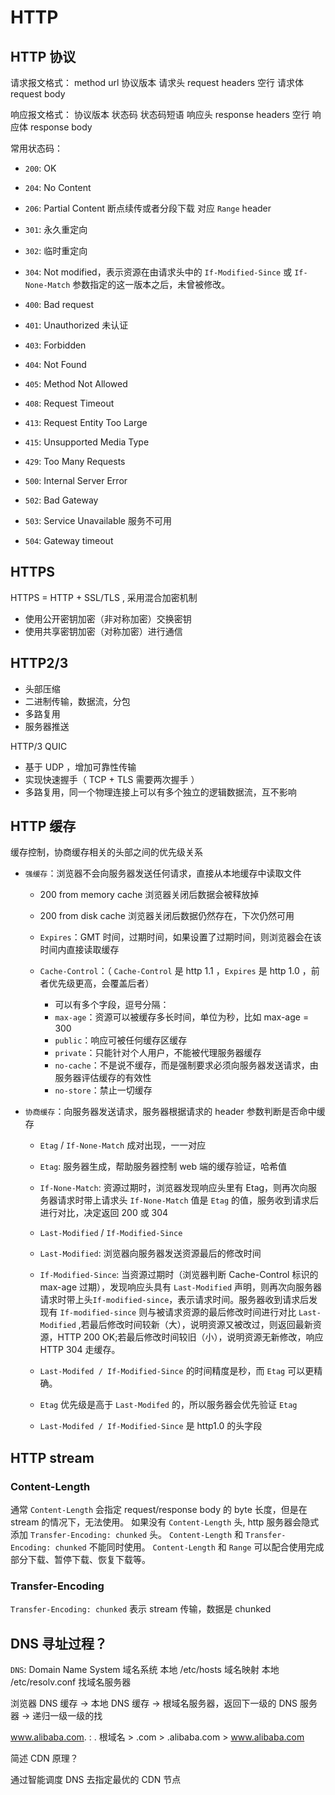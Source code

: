 # HTTP

## HTTP 协议
请求报文格式：
  method  url  协议版本
  请求头 request headers
  空行
  请求体 request body

响应报文格式：
  协议版本  状态码  状态码短语
  响应头 response headers
  空行
  响应体 response body

常用状态码：
- `200`: OK
- `204`: No Content
- `206`: Partial Content 断点续传或者分段下载 对应 `Range` header

- `301`: 永久重定向
- `302`: 临时重定向
- `304`: Not modified，表示资源在由请求头中的 `If-Modified-Since` 或 `If-None-Match` 参数指定的这一版本之后，未曾被修改。

- `400`: Bad request
- `401`: Unauthorized 未认证
- `403`: Forbidden
- `404`: Not Found
- `405`: Method Not Allowed
- `408`: Request Timeout
- `413`: Request Entity Too Large
- `415`: Unsupported Media Type
- `429`: Too Many Requests

- `500`: Internal Server Error
- `502`: Bad Gateway
- `503`: Service Unavailable 服务不可用
- `504`: Gateway timeout


## HTTPS

HTTPS = HTTP + SSL/TLS , 采用混合加密机制
- 使用公开密钥加密（非对称加密）交换密钥
- 使用共享密钥加密（对称加密）进行通信

## HTTP2/3

- 头部压缩
- 二进制传输，数据流，分包
- 多路复用
- 服务器推送

HTTP/3 QUIC
- 基于 UDP ，增加可靠性传输
- 实现快速握手（ TCP + TLS 需要两次握手 ）
- 多路复用，同一个物理连接上可以有多个独立的逻辑数据流，互不影响

## HTTP 缓存
缓存控制，协商缓存相关的头部之间的优先级关系

- `强缓存`：浏览器不会向服务器发送任何请求，直接从本地缓存中读取文件
  - 200 from memory cache 浏览器关闭后数据会被释放掉
  - 200 from disk cache 浏览器关闭后数据仍然存在，下次仍然可用

  - `Expires`：GMT 时间，过期时间，如果设置了过期时间，则浏览器会在该时间内直接读取缓存
  - `Cache-Control`：（ `Cache-Control` 是 http 1.1 ，`Expires` 是 http 1.0 ，前者优先级更高，会覆盖后者）
    - 可以有多个字段，逗号分隔：
    - `max-age`：资源可以被缓存多长时间，单位为秒，比如 max-age = 300
    - `public`：响应可被任何缓存区缓存
    - `private`：只能针对个人用户，不能被代理服务器缓存
    - `no-cache`：不是说不缓存，而是强制要求必须向服务器发送请求，由服务器评估缓存的有效性
    - `no-store`：禁止一切缓存

- `协商缓存`：向服务器发送请求，服务器根据请求的 header 参数判断是否命中缓存
  - `Etag` / `If-None-Match` 成对出现，一一对应
  - `Etag`: 服务器生成，帮助服务器控制 web 端的缓存验证，哈希值
  - `If-None-Match`: 资源过期时，浏览器发现响应头里有 Etag，则再次向服务器请求时带上请求头 `If-None-Match` 值是 `Etag` 的值，服务收到请求后进行对比，决定返回 200 或 304

  - `Last-Modified` / `If-Modified-Since`
  - `Last-Modified`: 浏览器向服务器发送资源最后的修改时间
  - `If-Modified-Since`: 当资源过期时（浏览器判断 Cache-Control 标识的 max-age 过期），发现响应头具有 `Last-Modified` 声明，则再次向服务器请求时带上头`If-modified-since`，表示请求时间。服务器收到请求后发现有 `If-modified-since` 则与被请求资源的最后修改时间进行对比 `Last-Modified` ,若最后修改时间较新（大），说明资源又被改过，则返回最新资源，HTTP 200 OK;若最后修改时间较旧（小），说明资源无新修改，响应HTTP 304 走缓存。

  - `Last-Modifed / If-Modified-Since` 的时间精度是秒，而 `Etag` 可以更精确。
  - `Etag` 优先级是高于 `Last-Modifed` 的，所以服务器会优先验证 `Etag`
  - `Last-Modifed / If-Modified-Since` 是 http1.0 的头字段


## HTTP stream

### Content-Length
通常 `Content-Length` 会指定 request/response body 的 byte 长度，但是在 stream 的情况下，无法使用。
如果没有 `Content-Length` 头, http 服务器会隐式添加 `Transfer-Encoding: chunked` 头。
`Content-Length` 和 `Transfer-Encoding: chunked` 不能同时使用。
`Content-Length` 和 `Range` 可以配合使用完成部分下载、暂停下载、恢复下载等。

### Transfer-Encoding

`Transfer-Encoding: chunked` 表示 stream 传输，数据是 chunked


## DNS 寻址过程？

`DNS`: Domain Name System 域名系统
本地 /etc/hosts 域名映射
本地 /etc/resolv.conf 找域名服务器

浏览器 DNS 缓存 -> 本地 DNS 缓存 -> 根域名服务器，返回下一级的 DNS 服务器 -> 递归一级一级的找

www.alibaba.com. :  . 根域名 > .com > .alibaba.com > www.alibaba.com


简述 CDN 原理？

通过智能调度 DNS 去指定最优的 CDN 节点